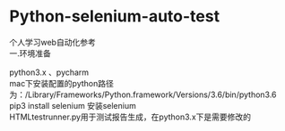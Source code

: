 # Python-selenium-auto-test
个人学习web自动化参考  
一.环境准备  

python3.x 、pycharm   
mac下安装配置的python路径为：/Library/Frameworks/Python.framework/Versions/3.6/bin/python3.6  
pip3 install selenium 安装selenium  
HTMLtestrunner.py用于测试报告生成，在python3.x下是需要修改的  
